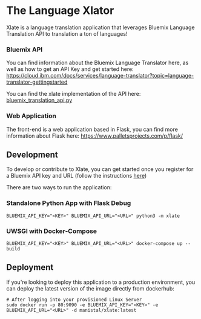 
# The Language Xlator

Xlate is a language translation application that leverages Bluemix Language Translation API to translation a ton of languages! 

### Bluemix API 

You can find information about the Bluemix Language Translator here, as well as how to get an API Key and get started here:
https://cloud.ibm.com/docs/services/language-translator?topic=language-translator-gettingstarted

You can find the xlate implementation of the API here: [bluemix_translation_api.py](xlate/views/bluemix_translate_api.py)

### Web Application

The front-end is a web application based in Flask, you can find more information about Flask here:
https://www.palletsprojects.com/p/flask/

## Development

To develop or contribute to Xlate, you can get started once you register for a Bluemix API key and URL (follow the instructions [here](https://cloud.ibm.com/docs/services/language-translator?topic=language-translator-gettingstarted))

There are two ways to run the application:

### Standalone Python App with Flask Debug
```
BLUEMIX_API_KEY="<KEY>" BLUEMIX_API_URL="<URL>" python3 -m xlate
```

### UWSGI with Docker-Compose 
```
BLUEMIX_API_KEY="<KEY>" BLUEMIX_API_URL="<URL>" docker-compose up --build 
```

## Deployment 

If you're looking to deploy this application to a production environment, you can deploy the latest version of the image directly from dockerhub:

```
# After logging into your provisioned Linux Server
sudo docker run -p 80:9090 -e BLUEMIX_API_KEY="<KEY>" -e BLUEMIX_API_URL="<URL>" -d manistal/xlate:latest
```
